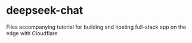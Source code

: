 # deepseek-chat
Files accompanying tutorial for building and hosting full-stack app on the edge with Cloudflare
